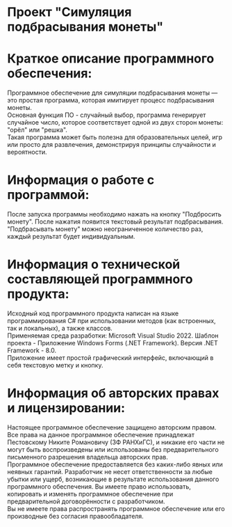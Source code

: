 # Проект "Симуляция подбрасывания монеты"

# Краткое описание программного обеспечения:
Программное обеспечение для симуляции подбрасывания монеты — это простая программа, которая имитирует процесс подбрасывания монеты.  
Основная функция ПО - случайный выбор, программа генерирует случайное число, которое соответствует одной из двух сторон монеты: "орёл" или "решка".  
Такая программа может быть полезна для образовательных целей, игр или просто для развлечения, демонстрируя принципы случайности и вероятности.

# Информация о работе с программой:
После запуска программы необходимо нажать на кнопку "Подбросить монету". После нажатия появится текстовый результат подбрасывания.  
"Подбрасывать монету" можно неограниченное количество раз, каждый результат будет индивидуальным.

# Информация о технической составляющей программного продукта:
Исходный код программного продукта написан на языке программирования C# при использовании методов (как встроенных, так и локальных), а также классов.  
Применяемая среда разработки: Microsoft Visual Studio 2022.
Шаблон проекта - Приложение Windows Forms (.NET Framework). Версия .NET Framework - 8.0.  
Приложение имеет простой графический интерфейс, включающий в себя текстовую метку и кнопку.

# Информация об авторских правах и лицензировании:
Настоящее программное обеспечение защищено авторским правом.  
Все права на данное программное обеспечение принадлежат Пестовскому Никите Романовичу (ЗФ РАНХиГС), и никакие его части не могут быть воспроизведены или использованы без предварительного письменного разрешения владельца авторских прав.  
Программное обеспечение предоставляется без каких-либо явных или неявных гарантий. Разработчик не несет ответственности за любые убытки или ущерб, возникающие в результате использования данного программного обеспечения.
Вы имеете право использовать, копировать и изменять программное обеспечение при предварительной договорённости с разработчиком.  
Вы не имеете права распространять программное обеспечение или его производные без согласия правообладателя.
